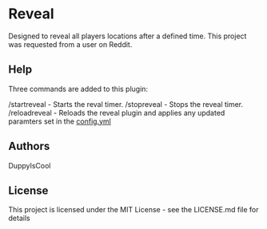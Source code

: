 # Reveal
Designed to reveal all players locations after a defined time. This project was requested from a user on Reddit.

## Help
Three commands are added to this plugin:

/startreveal - Starts the reval timer.
/stopreveal - Stops the reveal timer.
/reloadreveal - Reloads the reveal plugin and applies any updated paramters set in the [config.yml](https://github.com/DuppyIsCool/Reveal/blob/master/Reveal/src/config.yml)

## Authors

DuppyIsCool

## License

This project is licensed under the MIT License - see the LICENSE.md file for details

